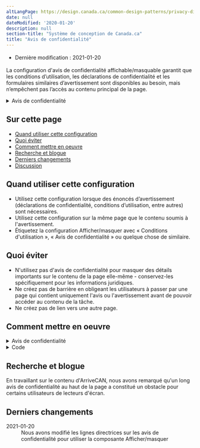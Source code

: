 ```yaml
---
altLangPage: https://design.canada.ca/common-design-patterns/privacy-disclaimer.html
date: null
dateModified: '2020-01-20'
description: null
section-title: "Système de conception de Canada.ca"
title: "Avis de confidentialité"
---
```



<div class="row">
 <div class="col-md-12 pull-left">
  <ul class="list-inline small mrgn-bttm-sm" id="list-inline-desktop-only" style="line-height:1.65em">
   <li class="mrgn-rght-lg">
    Dernière modification : 2021-01-20
   </li>
  </ul>
 </div>
</div>

<p>
 La configuration d'avis de confidentialité affichable/masquable garantit que les conditions d’utilisation, les déclarations de confidentialité et les formulaires similaires d’avertissement sont disponibles au besoin, mais n’empêchent pas l’accès au contenu principal de la page.
</p>

<div class="pattern-demo mrgn-bttm-md">
 <details>
  <summary>
   Avis de confidentialité
  </summary>
  <p>
   Les renseignements personnels fournis sont régis conformément à la
   <cite>
    Loi sur la protection des renseignements personnels
   </cite>
   . Ces renseignements personnels sont recueillis dans le cadre de la réponse du gouvernement du Canada...
  </p>
  <p>
   [Incluez l'avis de confidentialité en entier dans la configuration afficher/masquer]
  </p>
 </details>
</div>

<section>
 <h2>
  Sur cette page
 </h2>
 <ul>
  <li>
   <a href="#quand">
    Quand utiliser cette configuration
   </a>
  </li>
  <li>
   <a href="#eviter">
    Quoi éviter
   </a>
  </li>
  <li>
   <a href="#comment">
    Comment mettre en oeuvre
   </a>
  </li>
  <li>
   <a href="#recherche">
    Recherche et blogue
   </a>
  </li>
  <li>
   <a href="#derniers">
    Derniers changements
   </a>
  </li>
  <li>
   <a href="#discussion">
    Discussion
   </a>
  </li>
 </ul>
</section>

<section>
 <h2 id="quand">
  Quand utiliser cette configuration
 </h2>
 <ul>
  <li>
   Utilisez cette configuration lorsque des énoncés d’avertissement (déclarations de confidentialité, conditions d’utilisation, entre autres) sont nécessaires.
  </li>
  <li>
   Utilisez cette configuration sur la même page que le contenu soumis à l'avertissement.
  </li>
  <li>
   Étiquetez la configuration Afficher/masquer avec « Conditions d'utilisation », « Avis de confidentialité » ou quelque chose de similaire.
  </li>
 </ul>
</section>

<section>
 <h2 id="eviter">
  Quoi éviter
 </h2>
 <ul>
  <li>
   N'utilisez pas d'avis de confidentialité pour masquer des détails importants sur le contenu de la page elle-même - conservez-les spécifiquement pour les informations juridiques.
  </li>
  <li>
   Ne créez pas de barrière en obligeant les utilisateurs à passer par une page qui contient uniquement l'avis ou l'avertissement avant de pouvoir accéder au contenu de la tâche.
  </li>
  <li>
   Ne créez pas de lien vers une autre page.
  </li>
 </ul>
</section>

<section>
 <h2 id="comment">
  Comment mettre en oeuvre
 </h2>
 <div class="pattern-demo mrgn-bttm-md">
  <details>
   <summary>
    Avis de confidentialité
   </summary>
   <p>
    Les renseignements personnels fournis sont régis conformément à la
    <cite>
     Loi sur la protection des renseignements personnels
    </cite>
    . Ces renseignements personnels sont recueillis dans le cadre de la réponse du gouvernement du Canada...
   </p>
   <p>
    [Incluez l'avis de confidentialité en entier dans la configuration afficher/masquer]
   </p>
  </details>
 </div>
 <details>
  <summary>
   Code
  </summary>
  <pre><code>&lt;details&gt;
 &lt;summary&gt;Avis de confidentialité&lt;/summary&gt;
 &lt;p&gt;[Texte de l'avis]&lt;/p&gt;
&lt;/details&gt;</code></pre>
 </details>
</section>

<h2 id="recherche">
 Recherche et blogue
</h2>

<p>
 En travaillant sur le contenu d'ArriveCAN, nous avons remarqué qu'un long avis de confidentialité au haut de la page a constitué un obstacle pour certains utilisateurs de lecteurs d'écran.
</p>


<h2 id="derniers">
 Derniers changements
</h2>

<section>
 <dl class="dl-horizontal">
  <dt>
   <time class="link-muted" datetime="2021-01-20">
    2021-01-20
   </time>
  </dt>
  <dd>
   Nous avons modifié les lignes directrices sur les avis de confidentialité pour utiliser la composante Afficher/masquer
  </dd>
 </dl>
</section>
